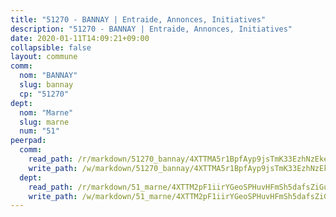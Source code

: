 ```yaml
---
title: "51270 - BANNAY | Entraide, Annonces, Initiatives"
description: "51270 - BANNAY | Entraide, Annonces, Initiatives"
date: 2020-01-11T14:09:21+09:00
collapsible: false
layout: commune
comm:
  nom: "BANNAY"
  slug: bannay
  cp: "51270"
dept:
  nom: "Marne"
  slug: marne
  num: "51"
peerpad:
  comm:
    read_path: /r/markdown/51270_bannay/4XTTMA5r1BpfAyp9jsTmK33EzhNzEkeU6UZmL6SL9FjW7DghK
    write_path: /w/markdown/51270_bannay/4XTTMA5r1BpfAyp9jsTmK33EzhNzEkeU6UZmL6SL9FjW7DghK-K3TgUK1nzQxC8Y5SVqTJQQPwjFHkujJXgTmzbrUJq7R3fsCSGcyAqGvo6orK24WKvwcJrmZt9oHWiEbvsGhyUSPBfU5XW1xVxEosUD2k4S1Tyr1ZNTFnVwpcjQuEnoAwEavVC8UD
  dept:
    read_path: /r/markdown/51_marne/4XTTM2pF1iirYGeoSPHuvHFmSh5dafsZiGuDVqApNYr9W2doe
    write_path: /w/markdown/51_marne/4XTTM2pF1iirYGeoSPHuvHFmSh5dafsZiGuDVqApNYr9W2doe-K3TgV7EpXmd75L5pz6aUTALihWsFeiubyposyfPgz6DbQby3ZQF3gNXaGqeRVGevfRz46yND7Y8QkCv5VozWFj5shZbEokjWNQrdmmsAHCxzuLQj5kuinh4kCdsefHKLdp7xhUwa
---
```


